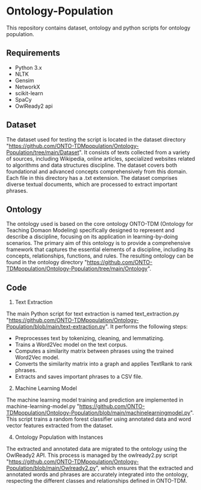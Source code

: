 # Ontology-Population

This repository contains dataset, ontology and python scripts for ontology population.

## Requirements

- Python 3.x
- NLTK
- Gensim
- NetworkX
- scikit-learn
- SpaCy
- OwlReady2 api

## Dataset

The dataset used for testing the script is located in the dataset directory "https://github.com/ONTO-TDMpopulation/Ontology-Population/tree/main/Dataset". It consists of texts collected from a variety of sources, including Wikipedia, online articles, specialized websites related to algorithms and data structures discipline. The dataset covers both foundational and advanced concepts comprehensively from this domain. Each file in this directory has a .txt extension. The dataset comprises diverse textual documents, which are processed to extract important phrases.

## Ontology
The ontology used is based on the core ontology ONTO-TDM (Ontology for Teaching Domaon Modeling) specifically designed to represent and describe a discipline, focusing on its
application in learning-by-doing scenarios. The primary aim of this ontology is to provide a comprehensive framework that captures the essential elements of a discipline, including its
concepts, relationships, functions, and rules.
The resulting ontology can be found in the ontology directory "https://github.com/ONTO-TDMpopulation/Ontology-Population/tree/main/Ontology".

## Code
1. Text Extraction

The main Python script for text extraction is named text_extraction.py "https://github.com/ONTO-TDMpopulation/Ontology-Population/blob/main/text-extraction.py". It performs the following steps:

- Preprocesses text by tokenizing, cleaning, and lemmatizing.
- Trains a Word2Vec model on the text corpus.
- Computes a similarity matrix between phrases using the trained Word2Vec model.
- Converts the similarity matrix into a graph and applies TextRank to rank phrases.
- Extracts and saves important phrases to a CSV file.

2. Machine Learning Model
   
The machine learning model training and prediction are implemented in machine-learning-model.py "https://github.com/ONTO-TDMpopulation/Ontology-Population/blob/main/machinelearningmodel.py". This script trains a random forest classifier using annotated data and word vector features extracted from the dataset.

4. Ontology Population with Instances
   
The extracted and annotated data are migrated to the ontology using the OwlReady2 API. This process is managed by the owlready2.py script "https://github.com/ONTO-TDMpopulation/Ontology-Population/blob/main/Owlready2.py", which ensures that the extracted and annotated words and phrases are accurately integrated into the ontology, respecting the different classes and relationships defined in ONTO-TDM.





